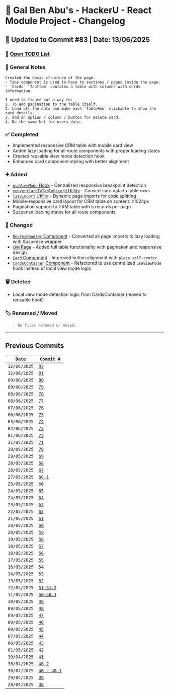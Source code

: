 # 📘 Gal Ben Abu's - HackerU - React Module Project - Changelog

## 📅 Updated to Commit #83 | Date: 13/06/2025

### 🔗 [Open TODO List](./todo-list.md)

### 📝 General Notes

```
Created the basic structure of the page.
- Tabs component is used to have to sections / pages inside the page.
- `Cards` `TabItem` contains a table with columns with cards information.

I need to figure out a way to:
1. To add pagination to the table itself.
2. Load all the data and make each `TableRow` clickable to show the card details.
3. Add an option / column / button for delete card.
4. Do the same but for users data.
```

### ✅ Completed

- Implemented responsive CRM table with mobile card view
- Added lazy loading for all route components with proper loading states
- Created reusable view mode detection hook
- Enhanced card component styling with better alignment

### ➕ Added

- [`useViewMode` Hook](src/hooks/useViewMode.ts) - Centralized responsive breakpoint detection
- [`convertCardToTableRecord` Utility](src/utils/convertCardToTableRecord.tsx) - Convert card data to table rows
- [`lazyImport` Utility](src/utils/lazyImport.ts) - Dynamic page imports for code splitting
- Mobile-responsive card layout for CRM table on screens ≤1024px
- Pagination support to CRM table with 5 records per page
- Suspense loading states for all route components

### 🔄 Changed

- [`RoutesHandler` Component](src/components/App/Routes/RoutesHandler.tsx) - Converted all page imports to lazy loading with Suspense wrapper
- [`CRM` Page](src/pages/CRM/CRM.page.tsx) - Added full table functionality with pagination and responsive design
- [`Card` Component](src/components/card/Card.tsx) - Improved button alignment with `place-self-center`
- [`CardsContainer` Component](src/components/card/CardsContainer.tsx) - Refactored to use centralized `useViewMode` hook instead of local view mode logic

### 🗑️ Deleted

- Local view mode detection logic from CardsContainer (moved to reusable hook)

### 🏷️ Renamed / Moved

> `No files renamed or moved.`

---

## Previous Commits

| `Date`       | `Commit #`                                                   |
| ------------ | ------------------------------------------------------------ |
| `12/06/2025` | [`82`](./commits_changes/commit_82.md)                       |
| `12/06/2025` | [`81`](./commits_changes/commit_81.md)                       |
| `09/06/2025` | [`80`](./commits_changes/commit_80.md)                       |
| `09/06/2025` | [`79`](./commits_changes/commit_79.md)                       |
| `08/06/2025` | [`78`](./commits_changes/commit_78.md)                       |
| `08/06/2025` | [`77`](./commits_changes/commit_77.md)                       |
| `07/06/2025` | [`76`](./commits_changes/commit_76.md)                       |
| `06/06/2025` | [`75`](./commits_changes/commit_75.md)                       |
| `03/06/2025` | [`74`](./commits_changes/commit_74.md)                       |
| `02/06/2025` | [`73`](./commits_changes/commit_73.md)                       |
| `01/06/2025` | [`72`](./commits_changes/commit_72.md)                       |
| `31/05/2025` | [`71`](./commits_changes/commit_71.md)                       |
| `30/05/2025` | [`70`](./commits_changes/commit_70.md)                       |
| `29/05/2025` | [`69`](./commits_changes/commit_69.md)                       |
| `28/05/2025` | [`68`](./commits_changes/commit_68.md)                       |
| `28/05/2025` | [`67`](./commits_changes/commit_67.md)                       |
| `27/05/2025` | [`66.1`](./commits_changes/commit_66.1.md)                   |
| `25/05/2025` | [`66`](./commits_changes/commit_66.md)                       |
| `24/05/2025` | [`65`](./commits_changes/commit_65.md)                       |
| `24/05/2025` | [`64`](./commits_changes/commit_64.md)                       |
| `23/05/2025` | [`63`](./commits_changes/commit_63.md)                       |
| `22/05/2025` | [`62`](./commits_changes/commit_62.md)                       |
| `21/05/2025` | [`61`](./commits_changes/commit_61.md)                       |
| `20/05/2025` | [`60`](./commits_changes/commit_60.md)                       |
| `20/05/2025` | [`59`](./commits_changes/commit_59.md)                       |
| `19/05/2025` | [`58`](./commits_changes/commit_58.md)                       |
| `18/05/2025` | [`57`](./commits_changes/commit_57.md)                       |
| `18/05/2025` | [`56`](./commits_changes/commit_56.md)                       |
| `17/05/2025` | [`55`](./commits_changes/commit_55.md)                       |
| `16/05/2025` | [`54`](./commits_changes/commit_54.md)                       |
| `14/05/2025` | [`53`](./commits_changes/commit_53.md)                       |
| `13/05/2025` | [`52`](./commits_changes/commit_52.md)                       |
| `12/05/2025` | [`51-51.2`](./commits_changes/commit_51-51.2.md)             |
| `11/05/2025` | [`50-50.1`](./commits_changes/commit_50-50.1.md)             |
| `10/05/2025` | [`49`](./commits_changes/commit_49.md)                       |
| `09/05/2025` | [`48`](./commits_changes/commit_48.md)                       |
| `09/05/2025` | [`47`](./commits_changes/commit_47.md)                       |
| `09/05/2025` | [`46`](./commits_changes/commit_46.md)                       |
| `08/05/2025` | [`45`](./commits_changes/commit_45.md)                       |
| `07/05/2025` | [`44`](./commits_changes/commit_44.md)                       |
| `06/05/2025` | [`43`](./commits_changes/commit_43.md)                       |
| `01/05/2025` | [`42`](./commits_changes/commit_42.md)                       |
| `30/04/2025` | [`41`](./commits_changes/commit_41.md)                       |
| `30/04/2025` | [`40.2`](./commits_changes/commit_40/commit_40.2.md)         |
| `30/04/2025` | [`40 - 40.1`](./commits_changes/commit_40/commit_40-40.1.md) |
| `29/04/2025` | [`39`](./commits_changes/commit_39.md)                       |
| `29/04/2025` | [`38`](./commits_changes/commit_38.md)                       |
